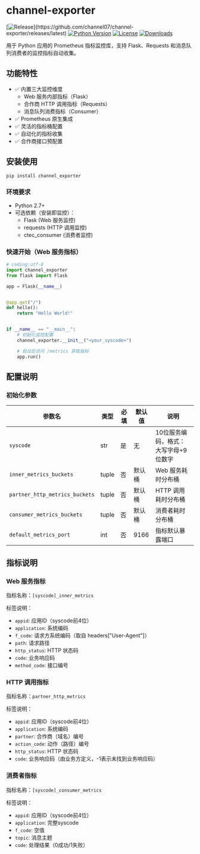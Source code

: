 # channel-exporter

[![Release](https://img.shields.io/github/release/channel07/channel-exporter.svg?style=flat-square")](https://github.com/channel07/channel-exporter/releases/latest)
[![Python Version](https://img.shields.io/badge/python-2.7+/3.6+-blue.svg)](https://github.com/channel07/channel-exporter)
[![License](https://img.shields.io/badge/license-MIT-green.svg)](https://opensource.org/licenses/MIT)
[![Downloads](https://pepy.tech/badge/channel-exporter)](https://pepy.tech/project/channel-exporter)

用于 Python 应用的 Prometheus 指标监控库，支持 Flask、Requests 和消息队列消费者的监控指标自动收集。

## 功能特性

- ✅ 内置三大监控维度
    - Web 服务内部指标（Flask）
    - 合作商 HTTP 调用指标（Requests）
    - 消息队列消费指标（Consumer）
- ✅ Prometheus 原生集成
- ✅ 灵活的指标桶配置
- ✅ 自动化的指标收集
- ✅ 合作商接口预配置

## 安装使用

```bash
pip install channel_exporter
```

### 环境要求

- Python 2.7+
- 可选依赖（安装即监控）：
    - Flask (Web 服务监控)
    - requests (HTTP 调用监控)
    - ctec_consumer (消费者监控)

### 快速开始（Web 服务指标）

```python
# coding:utf-8
import channel_exporter
from flask import Flask

app = Flask(__name__)


@app.get("/")
def hello():
    return "Hello World!"


if __name__ == "__main__":
    # 初始化监控配置
    channel_exporter.__init__("<your_syscode>")

    # 启动后访问 /metrics 获取指标
    app.run()
```

## 配置说明

### 初始化参数

| 参数名                            | 类型    | 必填 | 默认值  | 说明                   |
|--------------------------------|-------|----|------|----------------------|
| `syscode`                      | str   | 是  | 无    | 10位服务编码，格式：大写字母+9位数字 |
| `inner_metrics_buckets`        | tuple | 否  | 默认桶  | Web 服务耗时分布桶          |
| `partner_http_metrics_buckets` | tuple | 否  | 默认桶  | HTTP 调用耗时分布桶         |
| `consumer_metrics_buckets`     | tuple | 否  | 默认桶  | 消费者耗时分布桶             |
| `default_metrics_port`         | int   | 否  | 9166 | 指标默认暴露端口             |

## 指标说明

### Web 服务指标

指标名称：`[syscode]_inner_metrics`

标签说明：

- `appid`: 应用ID（syscode前4位）
- `application`: 系统编码
- `f_code`: 请求方系统编码（取自 headers["User-Agent"]）
- `path`: 请求路径
- `http_status`: HTTP 状态码
- `code`: 业务响应码
- `method_code`: 接口编号

### HTTP 调用指标

指标名称：`partner_http_metrics`

标签说明：

- `appid`: 应用ID（syscode前4位）
- `application`: 系统编码
- `partner`: 合作商（域名）编号
- `action_code`: 动作（路径）编号
- `http_status`: HTTP 状态码
- `code`: 业务响应码（由业务方定义，-1表示未找到业务响应码）

### 消费者指标

指标名称：`[syscode]_consumer_metrics`

标签说明：

- `appid`: 应用ID（syscode前4位）
- `application`: 完整syscode
- `f_code`: 空值
- `topic`: 消息主题
- `code`: 处理结果（0成功/1失败）
